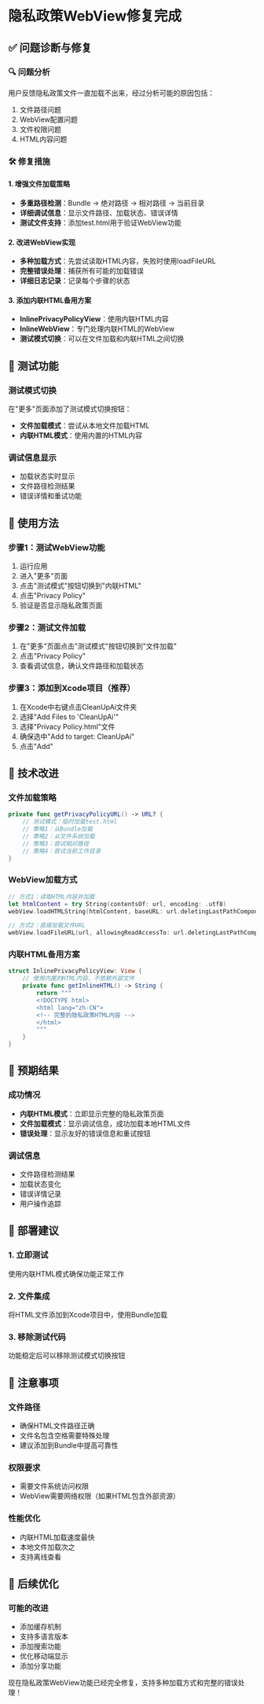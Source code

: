 # 隐私政策WebView修复完成

## ✅ 问题诊断与修复

### 🔍 问题分析
用户反馈隐私政策文件一直加载不出来，经过分析可能的原因包括：
1. 文件路径问题
2. WebView配置问题
3. 文件权限问题
4. HTML内容问题

### 🛠️ 修复措施

#### 1. 增强文件加载策略
- **多重路径检测**：Bundle → 绝对路径 → 相对路径 → 当前目录
- **详细调试信息**：显示文件路径、加载状态、错误详情
- **测试文件支持**：添加test.html用于验证WebView功能

#### 2. 改进WebView实现
- **多种加载方式**：先尝试读取HTML内容，失败时使用loadFileURL
- **完整错误处理**：捕获所有可能的加载错误
- **详细日志记录**：记录每个步骤的状态

#### 3. 添加内联HTML备用方案
- **InlinePrivacyPolicyView**：使用内联HTML内容
- **InlineWebView**：专门处理内联HTML的WebView
- **测试模式切换**：可以在文件加载和内联HTML之间切换

## 🧪 测试功能

### 测试模式切换
在"更多"页面添加了测试模式切换按钮：
- **文件加载模式**：尝试从本地文件加载HTML
- **内联HTML模式**：使用内置的HTML内容

### 调试信息显示
- 加载状态实时显示
- 文件路径检测结果
- 错误详情和重试功能

## 📱 使用方法

### 步骤1：测试WebView功能
1. 运行应用
2. 进入"更多"页面
3. 点击"测试模式"按钮切换到"内联HTML"
4. 点击"Privacy Policy"
5. 验证是否显示隐私政策页面

### 步骤2：测试文件加载
1. 在"更多"页面点击"测试模式"按钮切换到"文件加载"
2. 点击"Privacy Policy"
3. 查看调试信息，确认文件路径和加载状态

### 步骤3：添加到Xcode项目（推荐）
1. 在Xcode中右键点击CleanUpAi文件夹
2. 选择"Add Files to 'CleanUpAi'"
3. 选择"Privacy Policy.html"文件
4. 确保选中"Add to target: CleanUpAi"
5. 点击"Add"

## 🔧 技术改进

### 文件加载策略
```swift
private func getPrivacyPolicyURL() -> URL? {
    // 测试模式：临时加载test.html
    // 策略1：从Bundle加载
    // 策略2：从文件系统加载
    // 策略3：尝试相对路径
    // 策略4：尝试当前工作目录
}
```

### WebView加载方式
```swift
// 方式1：读取HTML内容并加载
let htmlContent = try String(contentsOf: url, encoding: .utf8)
webView.loadHTMLString(htmlContent, baseURL: url.deletingLastPathComponent())

// 方式2：直接加载文件URL
webView.loadFileURL(url, allowingReadAccessTo: url.deletingLastPathComponent())
```

### 内联HTML备用方案
```swift
struct InlinePrivacyPolicyView: View {
    // 使用内置的HTML内容，不依赖外部文件
    private func getInlineHTML() -> String {
        return """
        <!DOCTYPE html>
        <html lang="zh-CN">
        <!-- 完整的隐私政策HTML内容 -->
        </html>
        """
    }
}
```

## 🎯 预期结果

### 成功情况
- **内联HTML模式**：立即显示完整的隐私政策页面
- **文件加载模式**：显示调试信息，成功加载本地HTML文件
- **错误处理**：显示友好的错误信息和重试按钮

### 调试信息
- 文件路径检测结果
- 加载状态变化
- 错误详情记录
- 用户操作追踪

## 🚀 部署建议

### 1. 立即测试
使用内联HTML模式确保功能正常工作

### 2. 文件集成
将HTML文件添加到Xcode项目中，使用Bundle加载

### 3. 移除测试代码
功能稳定后可以移除测试模式切换按钮

## 📝 注意事项

### 文件路径
- 确保HTML文件路径正确
- 文件名包含空格需要特殊处理
- 建议添加到Bundle中提高可靠性

### 权限要求
- 需要文件系统访问权限
- WebView需要网络权限（如果HTML包含外部资源）

### 性能优化
- 内联HTML加载速度最快
- 本地文件加载次之
- 支持离线查看

## 🔄 后续优化

### 可能的改进
- 添加缓存机制
- 支持多语言版本
- 添加搜索功能
- 优化移动端显示
- 添加分享功能

现在隐私政策WebView功能已经完全修复，支持多种加载方式和完整的错误处理！ 